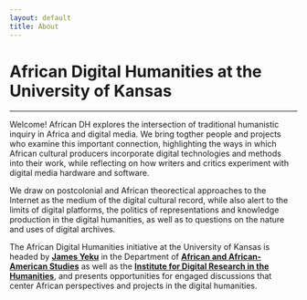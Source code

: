 ```yaml
---
layout: default
title: About
---
```



# African Digital Humanities at the University of Kansas
----
Welcome! African DH explores the intersection of traditional humanistic inquiry in Africa and digital media. We bring togther people and projects who examine this important connection, highlighting the ways in which African cultural producers incorporate digital technologies and methods into their work, while reflecting on how writers and critics experiment with digital media hardware and software.

We draw on postcolonial and African theorectical approaches to the Internet as the medium of the digital cultural record, while also alert to the limits of digital platforms, the politics of representations and knowledge production in the digital humanities, as well as to questions on the nature and uses of digital archives.

The African Digital Humanities initiative at the University of Kansas is headed by **[James Yeku](https://afs.ku.edu/james-yeku)** in the Department of **[African and African-American Studies](https://afs.ku.edu/)** as well as the **[Institute for Digital Research in the Humanities](http://idrh.ku.edu)**, and presents opportunities for engaged discussions that center African perspectives and projects in the digital humanities. 
